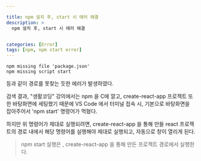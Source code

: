 ```yaml
---

title: npm 설치 후, start 시 에러 해결
description: >
  npm 설치 후, start 시 에러 해결


categories: [Error]
tags: [npm, npm start error]
---
```




```
npm missing file 'package.json'
npm missing script start
```

등과 같이 경로를 못찾는 듯한 에러가 발생하였다.

검색 결과, "생활코딩" 강의에서는 npm 을 C에 깔고, create-react-app 프로젝트 또한 바탕화면에 세팅했기 때문에
VS Code 에서 터미널 접속 시, 기본으로 바탕화면을 잡아주어서 'npm start' 명령어가 먹혔다.

하지만 위 명령어가 제대로 실행되려면, create-react-app 을 통해 만들 react 프로젝트의 경로 내에서 해당 명령어를 실행해야 제대로 실행되고, 자동으로 창이 열리게 된다.

> npm start 실행은 , create-react-app 을 통해 만든 프로젝트 경로에서 실행한다.
